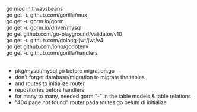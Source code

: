 go mod init waysbeans <br>
go get -u github.com/gorilla/mux <br>
go get -u gorm.io/gorm <br>
go get -u gorm.io/driver/mysql <br>
go get github.com/go-playground/validator/v10 <br>
go get -u github.com/golang-jwt/jwt/v4 <br>
go get github.com/joho/godotenv <br>
go get -u github.com/gorilla/handlers <br>
<br>
- pkg/mysql/mysql.go before migration.go <br>
- don't forget database/migration to migrate the tables <br>
- and routes to initialize router <br>
- repositories before handlers <br>
- for many to many, needed gorm:"-" in the table models & table relations <br>
- "404 page not found" router pada routes.go belum di initialize <br>